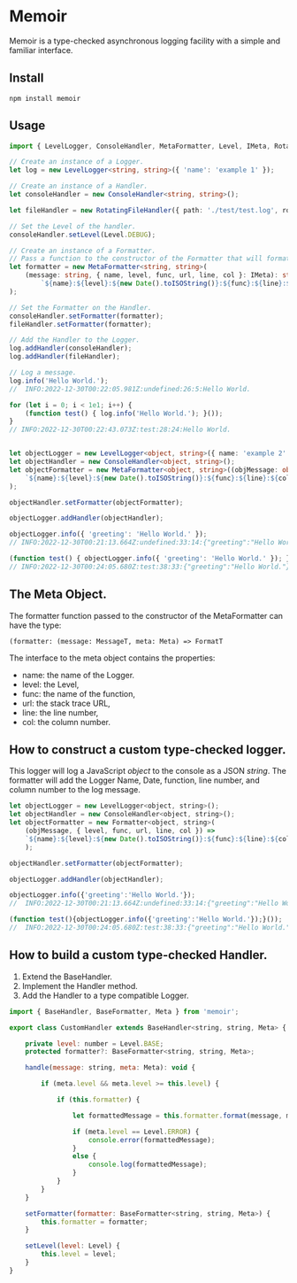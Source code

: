# Memoir

Memoir is a type-checked asynchronous logging facility with a simple and familiar interface.

## Install

```
npm install memoir
```

## Usage

```ts
import { LevelLogger, ConsoleHandler, MetaFormatter, Level, IMeta, RotatingFileHandler } from 'memoir';

// Create an instance of a Logger.
let log = new LevelLogger<string, string>({ 'name': 'example 1' });

// Create an instance of a Handler.
let consoleHandler = new ConsoleHandler<string, string>();

let fileHandler = new RotatingFileHandler({ path: './test/test.log', rotations: 5, bytes: 10e3 });

// Set the Level of the handler.
consoleHandler.setLevel(Level.DEBUG);

// Create an instance of a Formatter.
// Pass a function to the constructor of the Formatter that will format the message and add metadata.
let formatter = new MetaFormatter<string, string>(
    (message: string, { name, level, func, url, line, col }: IMeta): string =>
        `${name}:${level}:${new Date().toISOString()}:${func}:${line}:${col}:${message}`
);

// Set the Formatter on the Handler.
consoleHandler.setFormatter(formatter);
fileHandler.setFormatter(formatter);

// Add the Handler to the Logger.
log.addHandler(consoleHandler);
log.addHandler(fileHandler);

// Log a message.
log.info('Hello World.');
//  INFO:2022-12-30T00:22:05.981Z:undefined:26:5:Hello World.

for (let i = 0; i < 1e1; i++) {
    (function test() { log.info('Hello World.'); }());
}
// INFO:2022-12-30T00:22:43.073Z:test:28:24:Hello World.


let objectLogger = new LevelLogger<object, string>({ name: 'example 2' });
let objectHandler = new ConsoleHandler<object, string>();
let objectFormatter = new MetaFormatter<object, string>((objMessage: object, { name, level, func, url, line, col }: IMeta) =>
    `${name}:${level}:${new Date().toISOString()}:${func}:${line}:${col}:${JSON.stringify(objMessage)}`
);

objectHandler.setFormatter(objectFormatter);

objectLogger.addHandler(objectHandler);

objectLogger.info({ 'greeting': 'Hello World.' });
// INFO:2022-12-30T00:21:13.664Z:undefined:33:14:{"greeting":"Hello World."}

(function test() { objectLogger.info({ 'greeting': 'Hello World.' }); }());
// INFO:2022-12-30T00:24:05.680Z:test:38:33:{"greeting":"Hello World."}

```

## The Meta Object.

The formatter function passed to the constructor of the MetaFormatter can have the type:

`(formatter: (message: MessageT, meta: Meta) => FormatT`

The interface to the meta object contains the properties:
* name: the name of the Logger.
* level: the Level, 
* func: the name of the function, 
* url: the stack trace URL,
* line: the line number,
* col: the column number. 

## How to construct a custom type-checked logger.

This logger will log a JavaScript *object* to the console as a JSON *string*.  The formatter will add the Logger Name, Date, function, line number, and column number to the log message.

```js
let objectLogger = new LevelLogger<object, string>();
let objectHandler = new ConsoleHandler<object, string>();
let objectFormatter = new Formatter<object, string>(
    (objMessage, { level, func, url, line, col }) => 
    `${name}:${level}:${new Date().toISOString()}:${func}:${line}:${col}:${JSON.stringify(objMessage)}`
    );

objectHandler.setFormatter(objectFormatter);

objectLogger.addHandler(objectHandler);

objectLogger.info({'greeting':'Hello World.'}); 
//  INFO:2022-12-30T00:21:13.664Z:undefined:33:14:{"greeting":"Hello World."}

(function test(){objectLogger.info({'greeting':'Hello World.'});}());
//  INFO:2022-12-30T00:24:05.680Z:test:38:33:{"greeting":"Hello World."}
```

## How to build a custom type-checked Handler.

1. Extend the BaseHandler.
2. Implement the Handler method.
3. Add the Handler to a type compatible Logger.

```js
import { BaseHandler, BaseFormatter, Meta } from 'memoir';

export class CustomHandler extends BaseHandler<string, string, Meta> {

    private level: number = Level.BASE;
    protected formatter?: BaseFormatter<string, string, Meta>;

    handle(message: string, meta: Meta): void {

        if (meta.level && meta.level >= this.level) {

            if (this.formatter) {

                let formattedMessage = this.formatter.format(message, meta);

                if (meta.level == Level.ERROR) {
                    console.error(formattedMessage);
                }
                else {
                    console.log(formattedMessage);
                }
            }
        }
    }

    setFormatter(formatter: BaseFormatter<string, string, Meta>) {
        this.formatter = formatter;
    }

    setLevel(level: Level) {
        this.level = level;
    }
}
```